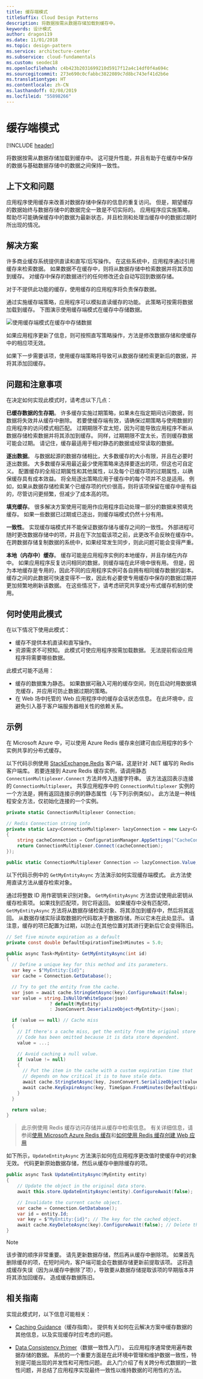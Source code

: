 ```yaml
---
title: 缓存端模式
titleSuffix: Cloud Design Patterns
description: 将数据按需从数据存储加载到缓存中。
keywords: 设计模式
author: dragon119
ms.date: 11/01/2018
ms.topic: design-pattern
ms.service: architecture-center
ms.subservice: cloud-fundamentals
ms.custom: seodec18
ms.openlocfilehash: c4b423b2031699210d5917f12a4c14df0f4a694c
ms.sourcegitcommit: 273e690c0cfabbc3822089c7d8bc743ef41d2b6e
ms.translationtype: HT
ms.contentlocale: zh-CN
ms.lasthandoff: 02/08/2019
ms.locfileid: "55898266"
---
```

# <a name="cache-aside-pattern"></a>缓存端模式

[!INCLUDE [header](../_includes/header.md)]

将数据按需从数据存储加载到缓存中。 这可提升性能，并且有助于在缓存中保存的数据与基础数据存储中的数据之间保持一致性。

## <a name="context-and-problem"></a>上下文和问题

应用程序使用缓存来改善对数据存储中保存的信息的重复访问。 但是，期望缓存的数据始终与数据存储中的数据完全一致是不切实际的。 应用程序应实施策略，帮助尽可能确保缓存中的数据为最新状态，并且检测和处理当缓存中的数据过期时所出现的情况。

## <a name="solution"></a>解决方案

许多商业缓存系统提供直读和直写/后写操作。 在这些系统中，应用程序通过引用缓存来检索数据。 如果数据不在缓存中，则将从数据存储中检索数据并将其添加到缓存。 对缓存中保存的数据进行的任何修改还会自动写回到数据存储。

对于不提供此功能的缓存，使用缓存的应用程序将负责保存数据。

通过实施缓存端策略，应用程序可以模拟直读缓存的功能。 此策略可按需将数据加载到缓存。 下图演示使用缓存端模式在缓存中存储数据。

![使用缓存端模式在缓存中存储数据](./_images/cache-aside-diagram.png)

如果应用程序更新了信息，则可按照直写策略操作，方法是修改数据存储和使缓存中的相应项无效。

如果下一步需要该项，使用缓存端策略将导致可从数据存储检索更新后的数据，并将其添加回缓存。

## <a name="issues-and-considerations"></a>问题和注意事项

在决定如何实现此模式时，请考虑以下几点：

**已缓存数据的生存期**。 许多缓存实施过期策略，如果未在指定期间访问数据，则数据将失效并从缓存中删除。 若要使缓存端有效，请确保过期策略与使用数据的应用程序的访问模式相匹配。 过期期限不宜太短，因为可能导致应用程序不断从数据存储检索数据并将其添加到缓存。 同样，过期期限不宜太长，否则缓存数据可能会过期。 请记住，缓存最适用于相对静态的数据或经常读取的数据。

**逐出数据**。 与数据起源的数据存储相比，大多数缓存的大小有限，并且在必要时逐出数据。 大多数缓存采用最近最少使用策略来选择要逐出的项，但这也可自定义。 配置缓存的全局过期属性和其他属性，以及每个已缓存项的过期属性，以确保缓存具有成本效益。 将全局逐出策略应用于缓存中的每个项并不总是适用。 例如，如果从数据存储检索某个已缓存项的代价很高，则将该项保留在缓存中是有益的，尽管访问更频繁，但减少了成本高的项。

**填充缓存**。 很多解决方案使用可能用作应用程序启动处理一部分的数据来预填充缓存。 如果一些数据已过期或已逐出，则缓存端模式仍然十分有用。

**一致性**。 实现缓存端模式并不能保证数据存储与缓存之间的一致性。 外部进程可随时更改数据存储中的项，并且在下次加载该项之前，此更改不会反映在缓存中。 在跨数据存储复制数据的系统中，如果经常发生同步，则此问题可能会变得严重。

**本地（内存中）缓存**。 缓存可能是应用程序实例的本地缓存，并且存储在内存中。 如果应用程序反复访问相同的数据，则缓存端在此环境中很有用。 但是，因为本地缓存是专用的，因此不同的应用程序实例可各自拥有相同缓存数据的副本。 缓存之间的此数据可快速变得不一致，因此有必要使专用缓存中保存的数据过期并更加频繁地刷新该数据。 在这些情况下，请考虑研究共享或分布式缓存机制的使用。

## <a name="when-to-use-this-pattern"></a>何时使用此模式

在以下情况下使用此模式：

- 缓存不提供本机直读和直写操作。
- 资源需求不可预知。 此模式可使应用程序按需加载数据。 无法提前假设应用程序将需要哪些数据。

此模式可能不适用：

- 缓存的数据集为静态。 如果数据可融入可用的缓存空间，则在启动时用数据填充缓存，并应用可防止数据过期的策略。
- 在 Web 场中托管的 Web 应用程序中的缓存会话状态信息。 在此环境中，应避免引入基于客户端服务器相关性的依赖关系。

## <a name="example"></a>示例

在 Microsoft Azure 中，可以使用 Azure Redis 缓存来创建可由应用程序的多个实例共享的分布式缓存。

以下代码示例使用 [StackExchange.Redis](https://github.com/StackExchange/StackExchange.Redis) 客户端，这是针对 .NET 编写的 Redis 客户端库。 若要连接到 Azure Redis 缓存实例，请调用静态 `ConnectionMultiplexer.Connect` 方法并传入连接字符串。 该方法返回表示连接的 `ConnectionMultiplexer`。 共享应用程序中的 `ConnectionMultiplexer` 实例的一个方法是，拥有返回连接示例的静态属性（与下列示例类似）。 此方法是一种线程安全方法，仅初始化连接的一个实例。

```csharp
private static ConnectionMultiplexer Connection;

// Redis Connection string info
private static Lazy<ConnectionMultiplexer> lazyConnection = new Lazy<ConnectionMultiplexer>(() =>
{
    string cacheConnection = ConfigurationManager.AppSettings["CacheConnection"].ToString();
    return ConnectionMultiplexer.Connect(cacheConnection);
});

public static ConnectionMultiplexer Connection => lazyConnection.Value;
```

以下代码示例中的 `GetMyEntityAsync` 方法演示如何实现缓存端模式。 此方法使用直读方法从缓存检索对象。

通过将整数 ID 用作密钥来识别对象。 `GetMyEntityAsync` 方法尝试使用此密钥从缓存检索项。 如果找到匹配项，则它将返回。 如果缓存中没有匹配项，`GetMyEntityAsync` 方法将从数据存储检索对象、将其添加到缓存中，然后将其返回。 从数据存储实际读取数据的代码取决于数据存储，所以它未在此处显示。 请注意，缓存的项已配置为过期，以防止在其他位置对其进行更新后它会变得陈旧。

```csharp
// Set five minute expiration as a default
private const double DefaultExpirationTimeInMinutes = 5.0;

public async Task<MyEntity> GetMyEntityAsync(int id)
{
  // Define a unique key for this method and its parameters.
  var key = $"MyEntity:{id}";
  var cache = Connection.GetDatabase();

  // Try to get the entity from the cache.
  var json = await cache.StringGetAsync(key).ConfigureAwait(false);
  var value = string.IsNullOrWhiteSpace(json)
                ? default(MyEntity)
                : JsonConvert.DeserializeObject<MyEntity>(json);

  if (value == null) // Cache miss
  {
    // If there's a cache miss, get the entity from the original store and cache it.
    // Code has been omitted because it is data store dependent.
    value = ...;

    // Avoid caching a null value.
    if (value != null)
    {
      // Put the item in the cache with a custom expiration time that
      // depends on how critical it is to have stale data.
      await cache.StringSetAsync(key, JsonConvert.SerializeObject(value)).ConfigureAwait(false);
      await cache.KeyExpireAsync(key, TimeSpan.FromMinutes(DefaultExpirationTimeInMinutes)).ConfigureAwait(false);
    }
  }

  return value;
}
```

> 此示例使用 Redis 缓存访问存储并从缓存中检索信息。 有关详细信息，请参阅[使用 Microsoft Azure Redis 缓存](/azure/redis-cache/cache-dotnet-how-to-use-azure-redis-cache)和[如何使用 Redis 缓存创建 Web 应用](/azure/redis-cache/cache-web-app-howto)

如下所示，`UpdateEntityAsync` 方法演示如何在应用程序更改值时使缓存中的对象无效。 代码更新原始数据存储，然后从缓存中删除缓存的项。

```csharp
public async Task UpdateEntityAsync(MyEntity entity)
{
    // Update the object in the original data store.
    await this.store.UpdateEntityAsync(entity).ConfigureAwait(false);

    // Invalidate the current cache object.
    var cache = Connection.GetDatabase();
    var id = entity.Id;
    var key = $"MyEntity:{id}"; // The key for the cached object.
    await cache.KeyDeleteAsync(key).ConfigureAwait(false); // Delete this key from the cache.
}
```

> [!NOTE]
> 该步骤的顺序非常重要。 请先更新数据存储，然后再从缓存中删除项。 如果首先删除缓存的项，在短时间内，客户端可能会在数据存储更新前提取该项。 这将造成缓存失误（因为从缓存中删除了项），导致要从数据存储提取该项的早期版本并将其添加回缓存。 造成缓存数据陈旧。

## <a name="related-guidance"></a>相关指南

实现此模式时，以下信息可能相关：

- [Caching Guidance](/azure/architecture/best-practices/caching)（缓存指南）。 提供有关如何在云解决方案中缓存数据的其他信息，以及实现缓存时应考虑的问题。

- [Data Consistency Primer](https://msdn.microsoft.com/library/dn589800.aspx)（数据一致性入门）。 云应用程序通常使用遍布数据存储的数据。 系统的一个重要方面是在此环境中管理和维护数据一致性，特别是可能出现的并发性和可用性问题。 此入门介绍了有关跨分布式数据的一致性问题，并总结了应用程序实现最终一致性以维持数据的可用性的方法。
